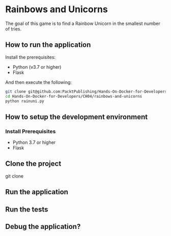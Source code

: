 # Rainbows and Unicorns

The goal of this game is to find a Rainbow Unicorn in the smallest number of tries.

## How to run the application

Install the prerequisites:

- Python (v3.7 or higher)
- Flask

And then execute the following:

```bash
git clone git@github.com:PacktPublishing/Hands-On-Docker-for-Developers.git
cd Hands-On-Docker-for-Developers/CH04/rainbows-and-unicorns
python rainuni.py
```

## How to setup the development environment

### Install Prerequisites

- Python 3.7 or higher
- Flask

## Clone the project

git clone 

## Run the application

## Run the tests

## Debug the application?

